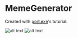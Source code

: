 # MemeGenerator
Created with [port.exe](https://www.youtube.com/c/PortEXE)'s tutorial.


![alt text](https://github.com/theakhilleus/MemeGenerator/blob/main/1.PNG?raw=true)
![alt text](https://github.com/theakhilleus/MemeGenerator/blob/main/2.PNG?raw=true)
